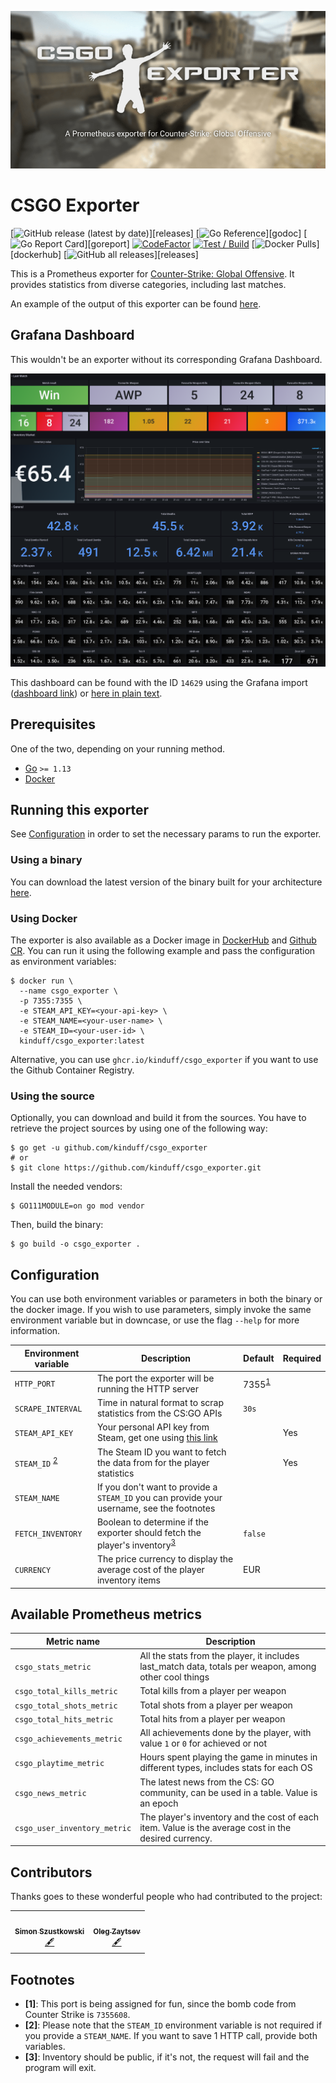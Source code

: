 ![CSGO Exporter banner](extra/images/banner.png)

# CSGO Exporter

[![GitHub release (latest by date)](https://img.shields.io/github/v/release/kinduff/csgo_exporter?)][releases]
[![Go Reference](https://pkg.go.dev/badge/github.com/kinduff/csgo_exporter.svg?)][godoc]
[![Go Report Card](https://goreportcard.com/badge/github.com/kinduff/csgo_exporter?)][goreport]
[![CodeFactor](https://www.codefactor.io/repository/github/kinduff/csgo_exporter/badge)][codefactor]
[![Test / Build](https://github.com/kinduff/csgo_exporter/actions/workflows/ci.yml/badge.svg?branch=master)][workflow-c]
[![Docker Pulls](https://img.shields.io/docker/pulls/kinduff/csgo_exporter.svg?)][dockerhub]
[![GitHub all releases](https://img.shields.io/github/downloads/kinduff/csgo_exporter/total?)][releases]

This is a Prometheus exporter for [Counter-Strike: Global Offensive][csgo]. It provides statistics from diverse categories, including last matches.

An example of the output of this exporter can be found [here][metrics_example].

## Grafana Dashboard

This wouldn't be an exporter without its corresponding Grafana Dashboard.

![Grafana Dashboard](extra/images/grafana.png)

This dashboard can be found with the ID `14629` using the Grafana import ([dashboard link][dashboard_link]) or [here in plain text][grafana_dashboard].

## Prerequisites

One of the two, depending on your running method.

* [Go][go] `>= 1.13`
* [Docker][docker]

## Running this exporter

See [Configuration][configuration] in order to set the necessary params to run the exporter.

### Using a binary

You can download the latest version of the binary built for your architecture [here][releases].

### Using Docker

The exporter is also available as a Docker image in [DockerHub][dockerhub] and [Github CR][ghcr]. You can run it using the following example and pass the configuration as environment variables:

```shell
$ docker run \
  --name csgo_exporter \
  -p 7355:7355 \
  -e STEAM_API_KEY=<your-api-key> \
  -e STEAM_NAME=<your-user-name> \
  -e STEAM_ID=<your-user-id> \
  kinduff/csgo_exporter:latest
```

Alternative, you can use `ghcr.io/kinduff/csgo_exporter` if you want to use the Github Container Registry.

### Using the source

Optionally, you can download and build it from the sources. You have to retrieve the project sources by using one of the following way:

```shell
$ go get -u github.com/kinduff/csgo_exporter
# or
$ git clone https://github.com/kinduff/csgo_exporter.git
```

Install the needed vendors:

```shell
$ GO111MODULE=on go mod vendor
```

Then, build the binary:

```shell
$ go build -o csgo_exporter .
```

## Configuration

You can use both environment variables or parameters in both the binary or the docker image. If you wish to use parameters, simply invoke the same environment variable but in downcase, or use the flag `--help` for more information.

| Environment variable                   | Description                                                                                         | Default                         | Required |
|----------------------------------------|-----------------------------------------------------------------------------------------------------|---------------------------------|----------|
| `HTTP_PORT`                            | The port the exporter will be running the HTTP server                                               | 7355<sup id="a1">[1](#f1)</sup> |          |
| `SCRAPE_INTERVAL`                      | Time in natural format to scrap statistics from the CS:GO APIs                                      | `30s`                           |          |
| `STEAM_API_KEY`                        | Your personal API key from Steam, get one using [this link][steam-api]                              |                                 | Yes      |
| `STEAM_ID` <sup id="a2">[2](#f2)</sup> | The Steam ID you want to fetch the data from for the player statistics                              |                                 | Yes      |
| `STEAM_NAME`                           | If you don't want to provide a `STEAM_ID` you can provide your username, see the footnotes          |                                 |          |
| `FETCH_INVENTORY`                      | Boolean to determine if the exporter should fetch the player's inventory<sup id="a3">[3](#f3)</sup> | `false`                         |          |
| `CURRENCY`                             | The price currency to display the average cost of the player inventory items                        | EUR                             |          |

## Available Prometheus metrics

| Metric name                  | Description                                                                                            |
|------------------------------|--------------------------------------------------------------------------------------------------------|
| `csgo_stats_metric`          | All the stats from the player, it includes last_match data, totals per weapon, among other cool things |
| `csgo_total_kills_metric`    | Total kills from a player per weapon                                                                   |
| `csgo_total_shots_metric`    | Total shots from a player per weapon                                                                   |
| `csgo_total_hits_metric`     | Total hits from a player per weapon                                                                    |
| `csgo_achievements_metric`   | All achievements done by the player, with value `1` or `0` for achieved or not                         |
| `csgo_playtime_metric`       | Hours spent playing the game in minutes in different types, includes stats for each OS                 |
| `csgo_news_metric`           | The latest news from the CS: GO community, can be used in a table. Value is an epoch                   |
| `csgo_user_inventory_metric` | The player's inventory and the cost of each item. Value is the average cost in the desired currency.   |

## Contributors

Thanks goes to these wonderful people who had contributed to the project:

<!-- ALL-CONTRIBUTORS-LIST:START - Do not remove or modify this section -->
<!-- prettier-ignore-start -->
<!-- markdownlint-disable -->
<table>
  <tr>
    <td align="center"><a href="http://blog.simonszu.de"><img src="https://avatars.githubusercontent.com/u/700707?v=4?s=100" width="100px;" alt=""/><br /><sub><b>Simon Szustkowski</b></sub></a><br /><a href="#content-simonszu" title="Content">🖋</a></td>
    <td align="center"><a href="https://olegzaytsev.com"><img src="https://avatars.githubusercontent.com/u/1511481?v=4?s=100" width="100px;" alt=""/><br /><sub><b>Oleg Zaytsev</b></sub></a><br /><a href="#content-colega" title="Content">🖋</a></td>
  </tr>
</table>

<!-- markdownlint-restore -->
<!-- prettier-ignore-end -->

<!-- ALL-CONTRIBUTORS-LIST:END -->

## Footnotes

* <b id="f1">[1]</b>: This port is being assigned for fun, since the bomb code from Counter Strike is `7355608`.
* <b id="f2">[2]</b>: Please note that the `STEAM_ID` environment variable is not required if you provide a `STEAM_NAME`. If you want to save 1 HTTP call, provide both variables.
* <b id="f3">[3]</b>: Inventory should be public, if it's not, the request will fail and the program will exit.

[codefactor]: https://www.codefactor.io/repository/github/kinduff/csgo_exporter
[configuration]: #configuration
[csgo]: https://store.steampowered.com/app/730/CounterStrike_Global_Offensive
[docker]: https://docs.docker.com
[dockerhub]: https://hub.docker.com/r/kinduff/csgo_exporter
[ghcr]: #ghcr
[go]: https://golang.org
[godoc]: https://pkg.go.dev/github.com/kinduff/csgo_exporter
[goreport]: https://goreportcard.com/report/github.com/kinduff/csgo_exporter
[releases]: https://github.com/kinduff/csgo_exporter/releases
[steam-api]: https://steamcommunity.com/dev/apikey
[workflow-c]: https://github.com/kinduff/csgo_exporter/actions/workflows/ci.yml
[metrics_example]: extra/metrics_example.txt
[dashboard_link]: https://grafana.com/grafana/dashboards/14629
[grafana_dashboard]: extra/grafana_dashboard.json
